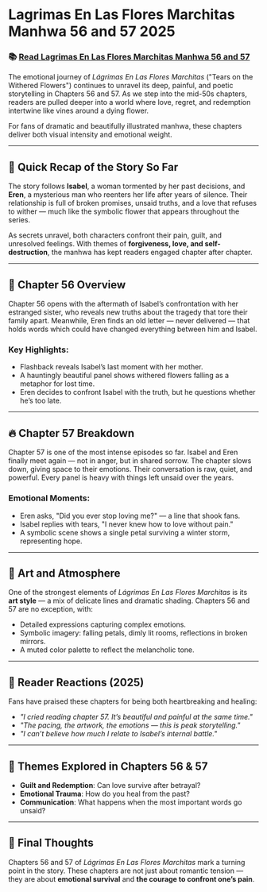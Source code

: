 # Lagrimas En Las Flores Marchitas Manhwa 56 and 57 2025
<h3>📚 <a href="https://video2leaks.com/" rel="nofollow">Read Lagrimas En Las Flores Marchitas Manhwa 56 and 57</a></h3>


The emotional journey of *Lágrimas En Las Flores Marchitas* ("Tears on the Withered Flowers") continues to unravel its deep, painful, and poetic storytelling in Chapters 56 and 57. As we step into the mid-50s chapters, readers are pulled deeper into a world where love, regret, and redemption intertwine like vines around a dying flower.

For fans of dramatic and beautifully illustrated manhwa, these chapters deliver both visual intensity and emotional weight.

---

## 📖 **Quick Recap of the Story So Far**

The story follows **Isabel**, a woman tormented by her past decisions, and **Eren**, a mysterious man who reenters her life after years of silence. Their relationship is full of broken promises, unsaid truths, and a love that refuses to wither — much like the symbolic flower that appears throughout the series.

As secrets unravel, both characters confront their pain, guilt, and unresolved feelings. With themes of **forgiveness, love, and self-destruction**, the manhwa has kept readers engaged chapter after chapter.

---

## 🔎 **Chapter 56 Overview**

Chapter 56 opens with the aftermath of Isabel’s confrontation with her estranged sister, who reveals new truths about the tragedy that tore their family apart. Meanwhile, Eren finds an old letter — never delivered — that holds words which could have changed everything between him and Isabel.

### Key Highlights:

* Flashback reveals Isabel’s last moment with her mother.
* A hauntingly beautiful panel shows withered flowers falling as a metaphor for lost time.
* Eren decides to confront Isabel with the truth, but he questions whether he’s too late.

---

## 🔥 **Chapter 57 Breakdown**

Chapter 57 is one of the most intense episodes so far. Isabel and Eren finally meet again — not in anger, but in shared sorrow. The chapter slows down, giving space to their emotions. Their conversation is raw, quiet, and powerful. Every panel is heavy with things left unsaid over the years.

### Emotional Moments:

* Eren asks, "Did you ever stop loving me?" — a line that shook fans.
* Isabel replies with tears, "I never knew how to love without pain."
* A symbolic scene shows a single petal surviving a winter storm, representing hope.

---

## 🎨 **Art and Atmosphere**

One of the strongest elements of *Lágrimas En Las Flores Marchitas* is its **art style** — a mix of delicate lines and dramatic shading. Chapters 56 and 57 are no exception, with:

* Detailed expressions capturing complex emotions.
* Symbolic imagery: falling petals, dimly lit rooms, reflections in broken mirrors.
* A muted color palette to reflect the melancholic tone.

---

## 💬 **Reader Reactions (2025)**

Fans have praised these chapters for being both heartbreaking and healing:

* *"I cried reading chapter 57. It’s beautiful and painful at the same time."*
* *"The pacing, the artwork, the emotions — this is peak storytelling."*
* *"I can’t believe how much I relate to Isabel’s internal battle."*

---

## 🧠 **Themes Explored in Chapters 56 & 57**

* **Guilt and Redemption**: Can love survive after betrayal?
* **Emotional Trauma**: How do you heal from the past?
* **Communication**: What happens when the most important words go unsaid?

---

## 📝 **Final Thoughts**

Chapters 56 and 57 of *Lágrimas En Las Flores Marchitas* mark a turning point in the story. These chapters are not just about romantic tension — they are about **emotional survival** and **the courage to confront one’s pain**.
